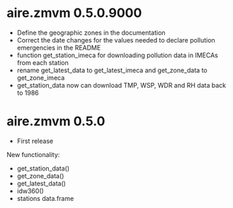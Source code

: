 # aire.zmvm 0.5.0.9000

* Define the geographic zones in the documentation
* Correct the date changes for the values needed to declare pollution emergencies in the README
* function get_station_imeca for downloading pollution data in IMECAs from each station
* rename get_latest_data to get_latest_imeca and get_zone_data to get_zone_imeca
* get_station_data now can download TMP, WSP, WDR and RH data back to 1986

# aire.zmvm 0.5.0

* First release

New functionality:

* get_station_data()
* get_zone_data()
* get_latest_data()
* idw360()
* stations data.frame
